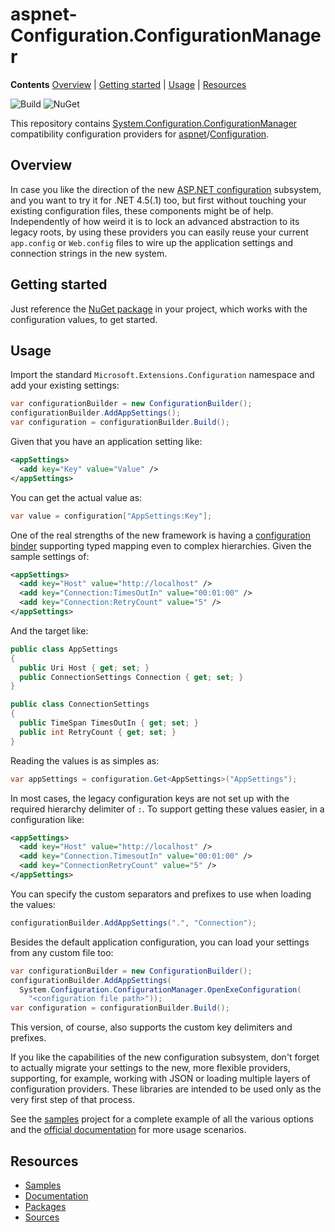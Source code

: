 # aspnet-Configuration.ConfigurationManager

**Contents** [Overview][Overview] | [Getting started][GettingStarted] | [Usage][Usage] | [Resources][Resources]

![Build][BuildBadge] ![NuGet][NuGetBadge]

This repository contains [System.Configuration.ConfigurationManager][SystemConfigurationConfigurationManager] compatibility configuration providers for [aspnet][aspnet]/[Configuration][Configuration].

## Overview

In case you like the direction of the new [ASP.NET configuration][Documentation] subsystem, and you want to try it for .NET 4.5(.1) too, but first without touching your existing configuration files, these components might be of help. Independently of how weird it is to lock an advanced abstraction to its legacy roots, by using these providers you can easily reuse your current `app.config` or `Web.config` files to wire up the application settings and connection strings in the new system.

## Getting started

Just reference the [NuGet package][NuGet] in your project, which works with the configuration values, to get started.

## Usage

Import the standard `Microsoft.Extensions.Configuration` namespace and add your existing settings:

```csharp
var configurationBuilder = new ConfigurationBuilder();
configurationBuilder.AddAppSettings();
var configuration = configurationBuilder.Build();
```

Given that you have an application setting like:

```xml
<appSettings>
  <add key="Key" value="Value" />
</appSettings>
```

You can get the actual value as:

```csharp
var value = configuration["AppSettings:Key"];
```

One of the real strengths of the new framework is having a [configuration binder][ConfigurationBinder] supporting typed mapping even to complex hierarchies. Given the sample settings of:

```xml
<appSettings>
  <add key="Host" value="http://localhost" />
  <add key="Connection:TimesOutIn" value="00:01:00" />
  <add key="Connection:RetryCount" value="5" />
</appSettings>
```

And the target like:

```csharp
public class AppSettings
{
  public Uri Host { get; set; }
  public ConnectionSettings Connection { get; set; }
}

public class ConnectionSettings
{
  public TimeSpan TimesOutIn { get; set; }
  public int RetryCount { get; set; }
}
```

Reading the values is as simples as:

```csharp
var appSettings = configuration.Get<AppSettings>("AppSettings");
```

In most cases, the legacy configuration keys are not set up with the required hierarchy delimiter of `:`. To support getting these values easier, in a configuration like:

```xml
<appSettings>
  <add key="Host" value="http://localhost" />
  <add key="Connection.TimesoutIn" value="00:01:00" />
  <add key="ConnectionRetryCount" value="5" />
</appSettings>
```

You can specify the custom separators and prefixes to use when loading the values:

```csharp
configurationBuilder.AddAppSettings(".", "Connection");
```

Besides the default application configuration, you can load your settings from any custom file too:

```csharp
var configurationBuilder = new ConfigurationBuilder();
configurationBuilder.AddAppSettings(
  System.Configuration.ConfigurationManager.OpenExeConfiguration(
    "<configuration file path>"));
var configuration = configurationBuilder.Build();
```

This version, of course, also supports the custom key delimiters and prefixes.

If you like the capabilities of the new configuration subsystem, don't forget to actually migrate your settings to the new, more flexible providers, supporting, for example, working with JSON or loading multiple layers of configuration providers. These libraries are intended to be used only as the very first step of that process.

See the [samples][Samples] project for a complete example of all the various options and the [official documentation][Documentation] for more usage scenarios.

## Resources

* [Samples][Samples]
* [Documentation][Documentation]
* [Packages][Packages]
* [Sources][Configuration]

[Overview]: #overview
[GettingStarted]: #getting-started
[Usage]: #usage
[Resources]: #resources
[BuildBadge]: https://img.shields.io/appveyor/ci/gusztavvargadr/aspnet-configuration-configurationmanager.svg
[NuGetBadge]: https://img.shields.io/nuget/v/Microsoft.Extensions.Configuration.Contrib.GV.ConfigurationManager.svg
[SystemConfigurationConfigurationManager]: https://msdn.microsoft.com/en-us/library/system.configuration.configurationmanager(v=vs.110).aspx
[aspnet]: https://github.com/aspnet
[Configuration]: https://github.com/aspnet/Configuration
[NuGet]: https://www.nuget.org/packages/Microsoft.Extensions.Configuration.Contrib.GV.ConfigurationManager
[ConfigurationBinder]: https://www.nuget.org/packages/Microsoft.Extensions.Configuration.Binder
[Samples]: samples/Samples.Host
[Documentation]: https://docs.asp.net/en/latest/fundamentals/configuration.html
[Packages]: https://www.nuget.org/packages?q=Microsoft.Extensions.Configuration
